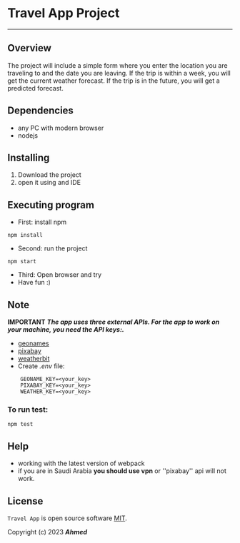 # Travel App Project
___
## Overview
The project will include a simple form where you enter the location you are traveling to and the date you are leaving. If the trip is within a week, you will get the current weather forecast. If the trip is in the future, you will get a predicted forecast.

## Dependencies
* any PC with modern browser
* nodejs

## Installing
1. Download the project
2. open it using and IDE

## Executing program
- First: 
install npm
```
npm install
```
- Second:
run the project
```
npm start
```
- Third:
Open browser and try
- Have fun :)

## Note
**IMPORTANT** **_The app uses three external APIs. For the app to work on your machine, you need the API keys:._**
- [geonames](http://www.geonames.org/export/web-services.html)
- [pixabay](https://pixabay.com/api/docs/)
- [weatherbit](https://www.weatherbit.io/account/create)
- Create _.env_ file:
```
    GEONAME_KEY=<your_key>
    PIXABAY_KEY=<your_key>
    WEATHER_KEY=<your_key>
```

### To run test:

```
npm test
```

## Help
* working with the latest version of webpack
* if you are in Saudi Arabia **you should use vpn** or ''pixabay'' api will not work.

## License

`Travel App` is open source software [MIT][license].

Copyright (c) 2023 **_Ahmed_**

[license]: https://github.com/SWEAlmutairi/travel-app/blob/main/LICENSE.md
